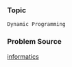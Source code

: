 ### Topic

    Dynamic Programming

### Problem Source

[informatics](http://informatics.mccme.ru/mod/statements/view3.php?id=766&chapterid=205#1)
